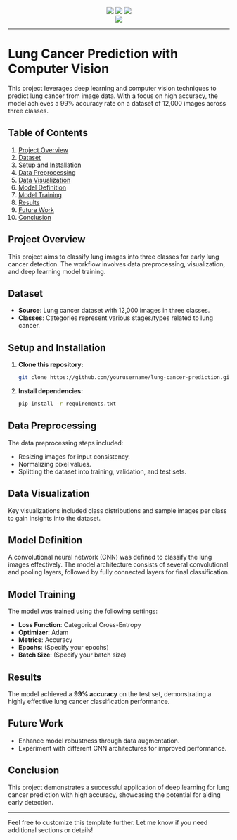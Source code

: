<body>
<p align="center">
  <a href="mailto:arifmiahcse952@gmail.com"><img src="https://img.shields.io/badge/Email-arifmiah%40gmail.com-blue?style=flat-square&logo=gmail"></a>
  <a href="https://github.com/Arif-miad"><img src="https://img.shields.io/badge/GitHub-%40ArifMiah-lightgrey?style=flat-square&logo=github"></a>
  <a href="https://www.linkedin.com/in/arif-miah-8751bb217/"><img src="https://img.shields.io/badge/LinkedIn-Arif%20Miah-blue?style=flat-square&logo=linkedin"></a>

 
  
  <br>
  <img src="https://img.shields.io/badge/Phone-%2B8801998246254-green?style=flat-square&logo=whatsapp">
  
</p>


---

# Lung Cancer Prediction with Computer Vision

This project leverages deep learning and computer vision techniques to predict lung cancer from image data. With a focus on high accuracy, the model achieves a 99% accuracy rate on a dataset of 12,000 images across three classes.

## Table of Contents
1. [Project Overview](#project-overview)
2. [Dataset](#dataset)
3. [Setup and Installation](#setup-and-installation)
4. [Data Preprocessing](#data-preprocessing)
5. [Data Visualization](#data-visualization)
6. [Model Definition](#model-definition)
7. [Model Training](#model-training)
8. [Results](#results)
9. [Future Work](#future-work)
10. [Conclusion](#conclusion)

## Project Overview
This project aims to classify lung images into three classes for early lung cancer detection. The workflow involves data preprocessing, visualization, and deep learning model training.

## Dataset
- **Source**: Lung cancer dataset with 12,000 images in three classes.
- **Classes**: Categories represent various stages/types related to lung cancer.

## Setup and Installation
1. **Clone this repository:**
   ```bash
   git clone https://github.com/yourusername/lung-cancer-prediction.git
   ```
2. **Install dependencies:**
   ```bash
   pip install -r requirements.txt
   ```

## Data Preprocessing
The data preprocessing steps included:
- Resizing images for input consistency.
- Normalizing pixel values.
- Splitting the dataset into training, validation, and test sets.

## Data Visualization
Key visualizations included class distributions and sample images per class to gain insights into the dataset.

## Model Definition
A convolutional neural network (CNN) was defined to classify the lung images effectively. The model architecture consists of several convolutional and pooling layers, followed by fully connected layers for final classification.

## Model Training
The model was trained using the following settings:
- **Loss Function**: Categorical Cross-Entropy
- **Optimizer**: Adam
- **Metrics**: Accuracy
- **Epochs**: (Specify your epochs)
- **Batch Size**: (Specify your batch size)

## Results
The model achieved a **99% accuracy** on the test set, demonstrating a highly effective lung cancer classification performance.

## Future Work
- Enhance model robustness through data augmentation.
- Experiment with different CNN architectures for improved performance.

## Conclusion
This project demonstrates a successful application of deep learning for lung cancer prediction with high accuracy, showcasing the potential for aiding early detection.

--- 

Feel free to customize this template further. Let me know if you need additional sections or details!
